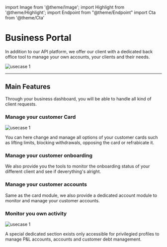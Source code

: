 import Image from '@theme/Image';
import Highlight from '@theme/Highlight';
import Endpoint from "@theme/Endpoint"
import Cta from '@theme/Cta'

# Business Portal

In addition to our API platform, we offer our client with a dedicated back office tool to manage your own accounts, your clients and their needs.

<Image src="docs/PartnerPortal-Home.png" alt="usecase 1"/>

---


## Main Features

Through your business dashboard, you will be able to handle all kind of client requests.

### Manage your customer Card

<Image src="docs/PartnerPortal-Card.png" alt="usecase 1"/>

You can here change and manage all options of your customer cards such as lifting limits, blocking withdrawals, opposing the card or refrabicate it.

### Manage your customer onboarding

We also provide you the tools to monitor the onboarding status of your different client and see if deverything's alright.

### Manage your customer accounts

Same as the card module, we also provide a dedicated account module to monitor and manage your customer accounts.

### Monitor you own activity

<Image src="docs/PartnerPortal-Internal.png" alt="usecase 1"/>

A special dedicated section exists only accessible for privilegied profiles to manage P&L accounts, accounts and customer debt management.
